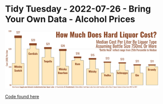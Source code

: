 # Tidy Tuesday - 2022-07-26 - Bring Your Own Data - Alcohol Prices

![](https://github.com/ncruickshank/nc_r_tidytuesday/blob/master/2022/2022-07-26%20-%20Bring%20Your%20Own%20Data/Cost%20of%20Hard%20Liquor.png)

[Code found here](https://github.com/ncruickshank/nc_r_tidytuesday/blob/master/2022/2022-07-26%20-%20Bring%20Your%20Own%20Data/Hard%20Liquor%20Prices.qmd)
